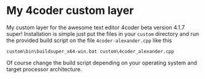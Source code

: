 # My 4coder custom layer
My custom layer for the awesome text editor 4coder beta version 4.1.7 super!
Installation is simple just put the files in your `custom` directory and run the provided 
build script on the file `4coder-alexander.cpp` like this
```
custom\bin\buildsuper_x64-win.bat custom\4coder_alexander.cpp
```
Of course change the build script depending on your operating system and target processor architecture.
